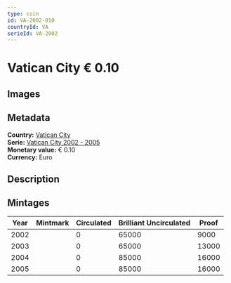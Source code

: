 ```yaml
---
type: coin
id: VA-2002-010
countryId: VA
serieId: VA-2002
---
```


# Vatican City € 0.10

## Images


## Metadata

**Country:** [Vatican City](../index.md)\
**Serie:** [Vatican City 2002 - 2005](index.md)\
**Monetary value:** € 0.10\
**Currency:** Euro

## Description


## Mintages

| Year | Mintmark | Circulated | Brilliant Uncirculated | Proof |
| ---- | -------- | ---------- | ---------------------- | ----- |
| 2002 |  | 0| 65000 | 9000 |
| 2003 |  | 0| 65000 | 13000 |
| 2004 |  | 0| 85000 | 16000 |
| 2005 |  | 0| 85000 | 16000 |
